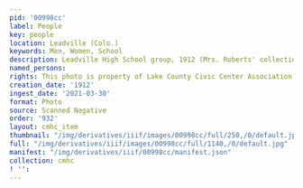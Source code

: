 ```yaml
---
pid: '00998cc'
label: People
key: people
location: Leadville (Colo.)
keywords: Men, Women, School
description: Leadville High School group, 1912 (Mrs. Roberts' collection)
named_persons: 
rights: This photo is property of Lake County Civic Center Association.
creation_date: '1912'
ingest_date: '2021-03-30'
format: Photo
source: Scanned Negative
order: '932'
layout: cmhc_item
thumbnail: "/img/derivatives/iiif/images/00998cc/full/250,/0/default.jpg"
full: "/img/derivatives/iiif/images/00998cc/full/1140,/0/default.jpg"
manifest: "/img/derivatives/iiif/00998cc/manifest.json"
collection: cmhc
! '': 
---
```

